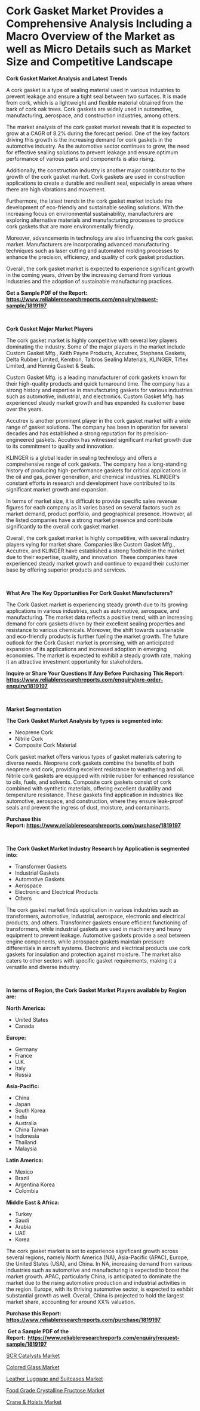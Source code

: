 <p><h1>Cork Gasket Market Provides a Comprehensive Analysis Including a Macro Overview of the Market as well as Micro Details such as Market Size and Competitive Landscape</h1></p><p><strong>Cork Gasket Market Analysis and Latest Trends</strong></p>
<p><p>A cork gasket is a type of sealing material used in various industries to prevent leakage and ensure a tight seal between two surfaces. It is made from cork, which is a lightweight and flexible material obtained from the bark of cork oak trees. Cork gaskets are widely used in automotive, manufacturing, aerospace, and construction industries, among others.</p><p>The market analysis of the cork gasket market reveals that it is expected to grow at a CAGR of 8.2% during the forecast period. One of the key factors driving this growth is the increasing demand for cork gaskets in the automotive industry. As the automotive sector continues to grow, the need for effective sealing solutions to prevent leakage and ensure optimum performance of various parts and components is also rising.</p><p>Additionally, the construction industry is another major contributor to the growth of the cork gasket market. Cork gaskets are used in construction applications to create a durable and resilient seal, especially in areas where there are high vibrations and movement.</p><p>Furthermore, the latest trends in the cork gasket market include the development of eco-friendly and sustainable sealing solutions. With the increasing focus on environmental sustainability, manufacturers are exploring alternative materials and manufacturing processes to produce cork gaskets that are more environmentally friendly.</p><p>Moreover, advancements in technology are also influencing the cork gasket market. Manufacturers are incorporating advanced manufacturing techniques such as laser cutting and automated molding processes to enhance the precision, efficiency, and quality of cork gasket production.</p><p>Overall, the cork gasket market is expected to experience significant growth in the coming years, driven by the increasing demand from various industries and the adoption of sustainable manufacturing practices.</p></p>
<p><strong>Get a Sample PDF of the Report:&nbsp; <a href="https://www.reliableresearchreports.com/enquiry/request-sample/1819197">https://www.reliableresearchreports.com/enquiry/request-sample/1819197</a></strong></p>
<p>&nbsp;</p>
<p><strong>Cork Gasket Major Market Players</strong></p>
<p><p>The cork gasket market is highly competitive with several key players dominating the industry. Some of the major players in the market include Custom Gasket Mfg., Keith Payne Products, Accutrex, Stephens Gaskets, Delta Rubber Limited, Kemtron, Talbros Sealing Materials, KLINGER, Tiflex Limited, and Hennig Gasket & Seals.</p><p>Custom Gasket Mfg. is a leading manufacturer of cork gaskets known for their high-quality products and quick turnaround time. The company has a strong history and expertise in manufacturing gaskets for various industries such as automotive, industrial, and electronics. Custom Gasket Mfg. has experienced steady market growth and has expanded its customer base over the years.</p><p>Accutrex is another prominent player in the cork gasket market with a wide range of gasket solutions. The company has been in operation for several decades and has established a strong reputation for its precision-engineered gaskets. Accutrex has witnessed significant market growth due to its commitment to quality and innovation.</p><p>KLINGER is a global leader in sealing technology and offers a comprehensive range of cork gaskets. The company has a long-standing history of producing high-performance gaskets for critical applications in the oil and gas, power generation, and chemical industries. KLINGER's constant efforts in research and development have contributed to its significant market growth and expansion.</p><p>In terms of market size, it is difficult to provide specific sales revenue figures for each company as it varies based on several factors such as market demand, product portfolio, and geographical presence. However, all the listed companies have a strong market presence and contribute significantly to the overall cork gasket market.</p><p>Overall, the cork gasket market is highly competitive, with several industry players vying for market share. Companies like Custom Gasket Mfg., Accutrex, and KLINGER have established a strong foothold in the market due to their expertise, quality, and innovation. These companies have experienced steady market growth and continue to expand their customer base by offering superior products and services.</p></p>
<p>&nbsp;</p>
<p><strong>What Are The Key Opportunities For Cork Gasket Manufacturers?</strong></p>
<p><p>The Cork Gasket market is experiencing steady growth due to its growing applications in various industries, such as automotive, aerospace, and manufacturing. The market data reflects a positive trend, with an increasing demand for cork gaskets driven by their excellent sealing properties and resistance to various chemicals. Moreover, the shift towards sustainable and eco-friendly products is further fueling the market growth. The future outlook for the Cork Gasket market is promising, with an anticipated expansion of its applications and increased adoption in emerging economies. The market is expected to exhibit a steady growth rate, making it an attractive investment opportunity for stakeholders.</p></p>
<p><strong>Inquire or Share Your Questions If Any Before Purchasing This Report: <a href="https://www.reliableresearchreports.com/enquiry/pre-order-enquiry/1819197">https://www.reliableresearchreports.com/enquiry/pre-order-enquiry/1819197</a></strong></p>
<p>&nbsp;</p>
<p><strong>Market Segmentation</strong></p>
<p><strong>The Cork Gasket Market Analysis by types is segmented into:</strong></p>
<p><ul><li>Neoprene Cork</li><li>Nitrile Cork</li><li>Composite Cork Material</li></ul></p>
<p><p>Cork gasket market offers various types of gasket materials catering to diverse needs. Neoprene cork gaskets combine the benefits of both neoprene and cork, providing excellent resistance to weathering and oil. Nitrile cork gaskets are equipped with nitrile rubber for enhanced resistance to oils, fuels, and solvents. Composite cork gaskets consist of cork combined with synthetic materials, offering excellent durability and temperature resistance. These gaskets find application in industries like automotive, aerospace, and construction, where they ensure leak-proof seals and prevent the ingress of dust, moisture, and contaminants.</p></p>
<p><strong>Purchase this Report:&nbsp;<a href="https://www.reliableresearchreports.com/purchase/1819197">https://www.reliableresearchreports.com/purchase/1819197</a></strong></p>
<p>&nbsp;</p>
<p><strong>The Cork Gasket Market Industry Research by Application is segmented into:</strong></p>
<p><ul><li>Transformer Gaskets</li><li>Industrial Gaskets</li><li>Automotive Gaskets</li><li>Aerospace</li><li>Electronic and Electrical Products</li><li>Others</li></ul></p>
<p><p>The cork gasket market finds application in various industries such as transformers, automotive, industrial, aerospace, electronic and electrical products, and others. Transformer gaskets ensure efficient functioning of transformers, while industrial gaskets are used in machinery and heavy equipment to prevent leakage. Automotive gaskets provide a seal between engine components, while aerospace gaskets maintain pressure differentials in aircraft systems. Electronic and electrical products use cork gaskets for insulation and protection against moisture. The market also caters to other sectors with specific gasket requirements, making it a versatile and diverse industry.</p></p>
<p>&nbsp;</p>
<p><strong>In terms of Region, the Cork Gasket Market Players available by Region are:</strong></p>
<p>
    <p> <strong> North America: </strong>
        <ul>
            <li>United States</li>
            <li>Canada</li>
        </ul>
        </p> 
    <p> <strong> Europe: </strong>
        <ul>
            <li>Germany</li>
            <li>France</li>
            <li>U.K.</li>
            <li>Italy</li>
            <li>Russia</li>
        </ul>
        </p> 
    <p> <strong> Asia-Pacific: </strong>
        <ul>
            <li>China</li>
            <li>Japan</li>
            <li>South Korea</li>
            <li>India</li>
            <li>Australia</li>
            <li>China Taiwan</li>
            <li>Indonesia</li>
            <li>Thailand</li>
            <li>Malaysia</li>
        </ul>
        </p> 
    <p> <strong> Latin America: </strong>
        <ul>
            <li>Mexico</li>
            <li>Brazil</li>
            <li>Argentina Korea</li>
            <li>Colombia</li>
        </ul>
        </p> 
    <p> <strong> Middle East & Africa: </strong>
        <ul>
            <li>Turkey</li>
            <li>Saudi</li>
            <li>Arabia</li>
            <li>UAE</li>
            <li>Korea</li>
        </ul>
    </p>
    </p>
<p><p>The cork gasket market is set to experience significant growth across several regions, namely North America (NA), Asia-Pacific (APAC), Europe, the United States (USA), and China. In NA, increasing demand from various industries such as automotive and manufacturing is expected to boost the market growth. APAC, particularly China, is anticipated to dominate the market due to the rising automotive production and industrial activities in the region. Europe, with its thriving automotive sector, is expected to exhibit substantial growth as well. Overall, China is projected to hold the largest market share, accounting for around XX% valuation.</p></p>
<p><strong>Purchase this Report: <a href="https://www.reliableresearchreports.com/purchase/1819197">https://www.reliableresearchreports.com/purchase/1819197</a></strong></p>
<p>&nbsp;<strong>Get a Sample PDF of the Report:&nbsp;&nbsp;<a href="https://www.reliableresearchreports.com/enquiry/request-sample/1819197">https://www.reliableresearchreports.com/enquiry/request-sample/1819197</a></strong></p>
<p><strong></strong></p>
<p><p><a href="https://github.com/amae102299/Market-Research-Report-List-1/blob/main/scr-catalysts-market.md">SCR Catalysts Market</a></p><p><a href="https://github.com/prosalinda88/Market-Research-Report-List-1/blob/main/colored-glass-market.md">Colored Glass Market</a></p><p><a href="https://medium.com/@vrahul.reportprime/leather-luggage-and-suitcases-market-size-reveals-the-best-marketing-channels-in-global-industry-8caf5add9490">Leather Luggage and Suitcases Market</a></p><p><a href="https://medium.com/@walkersipes1943/food-grade-crystalline-fructose-market-research-report-its-history-and-forecast-2023-to-2030-e2f7c662fabd">Food Grade Crystalline Fructose Market</a></p><p><a href="https://medium.com/@dellkoepp/crane-amp-hoists-market-size-reveals-the-best-marketing-channels-in-global-industry-1dcbe7ddabb0">Crane & Hoists Market</a></p></p>